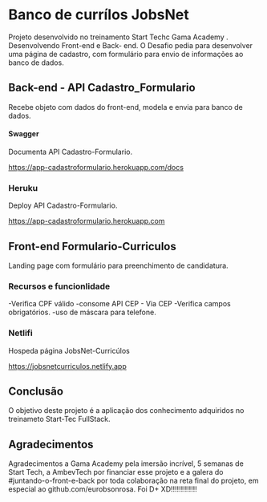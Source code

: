 # Banco de currílos JobsNet

Projeto desenvolvido no treinamento Start Techc Gama Academy . Desenvolvendo Front-end e Back- end.
O Desafio pedia para desenvolver uma página de cadastro, com formulário para envio de informações ao banco de dados.

## Back-end - API Cadastro_Formulario

Recebe objeto com dados do front-end, modela e envia para banco de dados.

#### Swagger
Documenta API Cadastro-Formulario.

https://app-cadastroformulario.herokuapp.com/docs

### Heruku
Deploy API Cadastro-Formulario.

https://app-cadastroformulario.herokuapp.com

## Front-end Formulario-Curriculos

Landing page com formulário para preenchimento de candidatura.

### Recursos e funcionlidade
-Verifica CPF válido
-consome API CEP - Via CEP
-Verifica campos obrigatórios.
-uso de máscara para telefone.

### Netlifi
Hospeda página JobsNet-Curricúlos

https://jobsnetcurriculos.netlify.app

## Conclusão
O objetivo deste projeto é a aplicação dos conhecimento adquiridos no treinameto Start-Tec FullStack.

## Agradecimentos
Agradecimentos a Gama Academy pela imersão incrível, 5 semanas de Start Tech, a AmbevTech
por financiar esse projeto e a galera do #juntando-o-front-e-back por toda colaboração na reta final do projeto,
em especial ao github.com/eurobsonrosa. 
Foi D+ XD!!!!!!!!!!!!!

